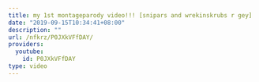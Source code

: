 ```yaml
---
title: my 1st montageparody video!!! [snipars and wrekinskrubs r gey]
date: "2019-09-15T10:34:41+08:00"
description: ""
url: /nfkrz/P0JXkVFfDAY/
providers:
  youtube:
    id: P0JXkVFfDAY
type: video
---
```

